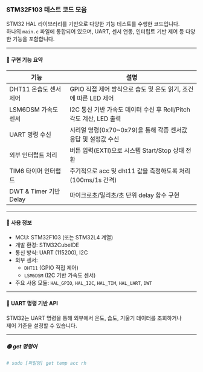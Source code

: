 ### STM32F103 테스트 코드 모음

STM32 HAL 라이브러리를 기반으로 다양한 기능 테스트를 수행한 코드입니다.  
하나의 `main.c` 파일에 통합되어 있으며, UART, 센서 연동, 인터럽트 기반 제어 등 다양한 기능을 포함합니다.

---

#### 📌 구현 기능 요약

| 기능 | 설명 |
|------|------|
| DHT11 온습도 센서 제어 | GPIO 직접 제어 방식으로 습도 및 온도 읽기, 조건에 따른 LED 제어 |
| LSM6DSM 가속도 센서 | I2C 통신 기반 가속도 데이터 수신 후 Roll/Pitch 각도 계산, LED 출력 |
| UART 명령 수신 | 시리얼 명령(0x70~0x79)을 통해 각종 센서값 응답 및 설정값 수신 |
| 외부 인터럽트 처리 | 버튼 입력(EXTI)으로 시스템 Start/Stop 상태 전환 |
| TIM6 타이머 인터럽트 | 주기적으로 acc 및 dht11 값을 측정하도록 처리 (100ms/1s 간격) |
| DWT & Timer 기반 Delay | 마이크로초/밀리초/초 단위 delay 함수 구현 |

---

#### 🔧 사용 정보

- MCU: STM32F103 (또는 STM32L4 계열)
- 개발 환경: STM32CubeIDE
- 통신 방식: UART (115200), I2C
- 외부 센서:
  - `DHT11` (GPIO 직접 제어)
  - `LSM6DSM` (I2C 기반 가속도 센서)
- 주요 사용 모듈: `HAL_GPIO`, `HAL_I2C`, `HAL_TIM`, `HAL_UART`, `DWT`

---

#### 📡 UART 명령 기반 API

STM32는 UART 명령을 통해 외부에서 온도, 습도, 기울기 데이터를 조회하거나  
제어 기준을 설정할 수 있습니다.

---

##### 🟢 get 명령어

```bash
# sudo [파일명] get temp acc rh
